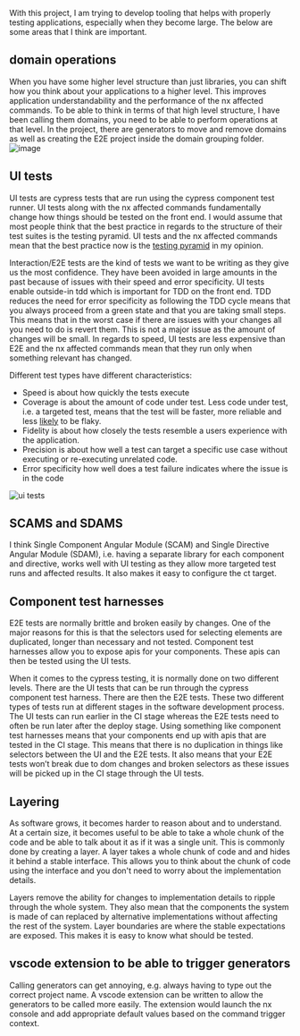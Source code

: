 With this project, I am trying to develop tooling that helps with properly testing applications, especially when they become large. The below are some areas that I think are important. 

## domain operations 

When you have some higher level structure than just libraries, you can shift how you think about your applications to a higher level. This improves application understandability and the performance of the nx affected commands. To be able to think in terms of that high level structure, I have been calling them domains, you need to be able to perform operations at that level. In the project, there are generators to move and remove domains as well as creating the E2E project inside the domain grouping folder.
![image](https://user-images.githubusercontent.com/13536934/129826541-96582763-9a57-4011-ae05-bf20239b1f9f.png)

## UI tests

UI tests are cypress tests that are run using the cypress component test runner. UI tests along with the nx affected commands fundamentally change how things should be tested on the front end. I would assume that most people think that the best practice in regards to the structure of their test suites is the testing pyramid.  UI tests and the nx affected commands mean that the best practice now is the [testing pyramid](https://www.codecademy.com/articles/tdd-testing-pyramid) in my opinion. 

Interaction/E2E tests are the kind of tests we want to be writing as they give us the most confidence. They have been avoided in large amounts in the past because of issues with their speed and error specificity. UI tests enable outside-in tdd which is important for TDD on the front end. TDD reduces the need for error specificity as following the TDD cycle means that you always proceed from a green state and that you are taking small steps. This means that in the worst case if there are issues with your changes all you need to do is revert them. This is not a major issue as the amount of changes will be small. In regards to speed, UI tests are less expensive than E2E and the nx affected commands mean that they run only when something relevant has changed. 

Different test types have different characteristics:
 - Speed is about how quickly the tests execute
 - Coverage is about the amount of code under test. Less code under test, i.e. a targeted test, means that the test will be faster, more reliable and less [likely](https://testing.googleblog.com/2017/04/where-do-our-flaky-tests-come-from.html) to be flaky. 
 - Fidelity is about how closely the tests resemble a users experience with the application. 
 - Precision is about how well a test can target a specific use case without executing or re-executing unrelated code. 
 - Error specificity how well does a test failure indicates where the issue is in the code

![ui tests](https://user-images.githubusercontent.com/13536934/129831348-91bcc871-800e-49c5-8e3a-66ef16274953.PNG)

## SCAMS and SDAMS 

I think Single Component Angular Module (SCAM) and Single Directive Angular Module (SDAM), i.e. having a separate library for each component and directive, works well with UI testing as they allow more targeted test runs and affected results. It also makes it easy to configure the ct target.
 
## Component test harnesses

E2E tests are normally brittle and broken easily by changes. One of the major reasons for this is that the selectors used for selecting elements are duplicated, longer than necessary and not tested. Component test harnesses allow you to expose apis for your components. These apis can then be tested using the UI tests.

When it comes to the cypress testing, it is normally done on two different levels. There are the UI tests that can be run through the cypress component test harness. There are then the E2E tests. These two different types of tests run at different stages in the software development process. The UI tests can run earlier in the CI stage whereas the E2E tests need to often be run later after the deploy stage. Using something like component test harnesses means that your components end up with apis that are tested in the CI stage. This means that there is no duplication in things like selectors between the UI and the E2E tests. It also means that your E2E tests won’t break due to dom changes and broken selectors as these issues will be picked up in the CI stage through the UI tests.

## Layering

As software grows, it becomes harder to reason about and to understand. At a certain size, it becomes useful to be able to take a whole chunk of the code and be able to talk about it as if it was a single unit. This is commonly done by creating a layer. A layer takes a whole chunk of code and and hides it behind a stable interface. This allows you to think about the chunk of code using the interface and you don't need to worry about the implementation details.

Layers remove the ability for changes to implementation details to ripple through the whole system. They also mean that the components the system is made of can replaced by alternative implementations without affecting the rest of the system. Layer boundaries are where the stable expectations are exposed. This makes it is easy to know what should be tested.

## vscode extension to be able to trigger generators

Calling generators can get annoying, e.g. always having to type out the correct project name. A vscode extension can be written to allow the generators to be called more easily. The extension would launch the nx console and add appropriate default values based on the command trigger context.